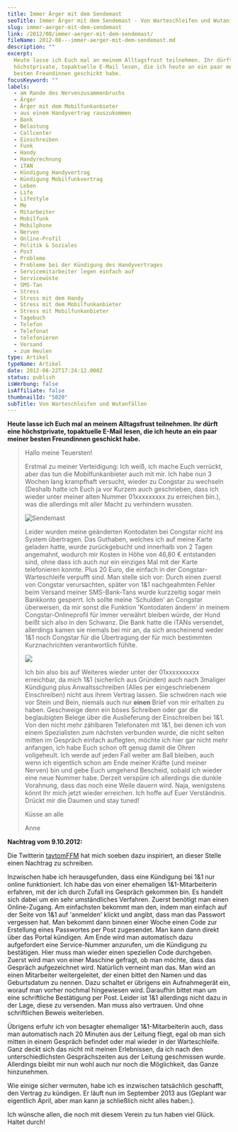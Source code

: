 ```yaml
---
title: Immer Ärger mit dem Sendemast
seoTitle: Immer Ärger mit dem Sendemast - Von Warteschleifen und Wutanfällen
slug: immer-aerger-mit-dem-sendemast
link: /2012/08/immer-aerger-mit-dem-sendemast/
fileName: 2012-08---immer-aerger-mit-dem-sendemast.md
description: ""
excerpt:
  Heute lasse ich Euch mal an meinem Alltagsfrust teilnehmen. Ihr dürft eine
  höchstprivate, topaktuelle E-Mail lesen, die ich heute an ein paar meiner
  besten Freundinnen geschickt habe.
focusKeyword: ""
labels:
  - am Rande des Nervenzusammenbruchs
  - Ärger
  - Ärger mit dem Mobilfunkanbieter
  - aus einem Handyvertrag rauszukommen
  - Bank
  - Belastung
  - Callcenter
  - Einschreiben
  - Funk
  - Handy
  - Handyrechnung
  - iTAN
  - Kündigung Handyvertrag
  - Kündigung Mobilfunkvertrag
  - Leben
  - Life
  - Lifestyle
  - Me
  - Mitarbeiter
  - Mobilfunk
  - Mobilphone
  - Nerven
  - Online-Profil
  - Politik & Soziales
  - Post
  - Probleme
  - Probleme bei der Kündigung des Handyvertrages
  - Servicemitarbeiter legen einfach auf
  - Servicewüste
  - SMS-Tan
  - Stress
  - Stress mit dem Handy
  - Stress mit dem Mobilfunkanbieter
  - Stress mit Mobilfunkanbieter
  - Tagebuch
  - Telefon
  - Telefonat
  - telefonieren
  - Versand
  - zum Heulen
type: Artikel
typeName: Artikel
date: 2012-08-22T17:24:12.000Z
status: publish
isWerbung: false
isAffiliate: false
thumbnailId: "5020"
subTitle: Von Warteschleifen und Wutanfällen
---
```


<strong>Heute lasse ich Euch mal an meinem Alltagsfrust teilnehmen. Ihr dürft
eine höchstprivate, topaktuelle E-Mail lesen, die ich heute an ein paar meiner
besten Freundinnen geschickt habe.</strong><blockquote>Hallo meine Teuersten!

Erstmal zu meiner Verteidigung: Ich weiß, ich mache Euch verrückt, aber das tun
die Mobilfunkanbieter auch mit mir. Ich habe nun 3 Wochen lang krampfhaft
versucht, wieder zu Congstar zu wechseln (Deshalb hatte ich Euch ja vor Kurzem
auch geschrieben, dass ich wieder unter meiner alten Nummer 01xxxxxxxxx zu
erreichen bin.), was die allerdings mit aller Macht zu verhindern wussten.

![Sendemast](http://cardamonchai.com/wp-content/uploads/2012/08/einlieferungsbeleg-640x427.jpg "Beweisfoto")

Leider wurden meine geänderten Kontodaten bei Congstar nicht ins System
übertragen. Das Guthaben, welches ich auf meine Karte geladen hatte, wurde
zurückgebucht und innerhalb von 2 Tagen angemahnt, wodurch mir Kosten in Höhe
von 46,80 € entstanden sind, ohne dass ich auch nur ein einziges Mal mit der
Karte telefonieren konnte. Plus 20 Euro, die einfach in der
Congstar-Warteschleife verpufft sind. Man stelle sich vor: Durch einen zuerst
von Congstar verursachten, später von 1&amp;1 nachgeahmten Fehler beim Versand
meiner SMS-Bank-Tans wurde kurzzeitig sogar mein Bankkonto gesperrt. Ich sollte
meine 'Schulden' an Congstar überweisen, da mir sonst die Funktion 'Kontodaten
ändern' in meinem Congstar-Onlineprofil für immer verwährt bleiben würde, der
Hund beißt sich also in den Schwanz. Die Bank hatte die iTANs versendet,
allerdings kamen sie niemals bei mir an, da sich anscheinend weder 1&amp;1 noch
Congstar für die Übertragung der für mich bestimmten Kurznachrichten
verantwortlich fühlte.

![](https://s-static.ak.facebook.com/images/blank.gif)

Ich bin also bis auf Weiteres wieder unter der 01xxxxxxxxxx erreichbar, da mich
1&amp;1 (sicherlich aus Gründen) auch nach 3maliger Kündigung plus
Anwaltsschreiben (Alles per eingeschriebenem Einschreiben) nicht aus ihrem
Vertrag lassen. Sie schwören nach wie vor Stein und Bein, niemals auch nur
<strong>einen</strong> Brief von mir erhalten zu haben. Geschweige denn ein
böses Schreiben oder gar die beglaubigten Belege über die Auslieferung der
Einschreiben bei 1&amp;1. Von den nicht mehr zählbaren Telefonaten mit 1&amp;1,
bei denen ich von einem Spezialisten zum nächsten verbunden wurde, die nicht
selten mitten im Gespräch einfach auflegten, möchte ich hier gar nicht mehr
anfangen, ich habe Euch schon oft genug damit die Ohren vollgeheult. Ich werde
auf jeden Fall weiter am Ball bleiben, auch wenn ich eigentlich schon am Ende
meiner Kräfte (und meiner Nerven) bin und gebe Euch umgehend Bescheid, sobald
ich wieder eine neue Nummer habe. Derzeit verspüre ich allerdings die dunkle
Vorahnung, dass das noch eine Weile dauern wird. Naja, wenigstens könnt Ihr mich
jetzt wieder erreichen. Ich hoffe auf Euer Verständnis. Drückt mir die Daumen
und stay tuned!

Küsse an alle

Anne</blockquote><strong>Nachtrag vom 9.10.2012:</strong>

Die Twitterin [taytomFFM](https://twitter.com/taytomFFM) </strong>hat mich
soeben dazu inspiriert, an dieser Stelle einen Nachtrag zu schreiben.

Inzwischen habe ich herausgefunden, dass eine Kündigung bei 1&amp;1 nur online
funktioniert. Ich habe das von einer ehemaligen 1&amp;1-Mitarbeiterin erfahren,
mit der ich durch Zufall ins Gespräch gekommen bin. Es handelt sich dabei um ein
sehr umständliches Verfahren. Zuerst benötigt man einen Online-Zugang. Am
einfachsten bekommt man den, indem man einfach auf der Seite von 1&amp;1 auf
'anmelden' klickt und angibt, dass man das Passwort vergessen hat. Man bekommt
dann binnen einer Woche einen Code zur Erstellung eines Passwortes per Post
zugesendet. Man kann dann direkt über das Portal kündigen. Am Ende wird man
automatisch dazu aufgefordert eine Service-Nummer anzurufen, um die Kündigung zu
bestätigen. Hier muss man wieder einen speziellen Code durchgeben. Zuerst wird
man von einer Maschine gefragt, ob man möchte, dass das Gespräch aufgezeichnet
wird. Natürlich verneint man das. Man wird an einen Mitarbeiter weitergeleitet,
der einen bittet den Namen und das Geburtsdatum zu nennen. Dazu schaltet er
übrigens ein Aufnahmegerät ein, worauf man vorher nochmal hingewiesen wird.
Daraufhin bittet man um eine schriftliche Bestätigung per Post. Leider ist
1&amp;1 allerdings nicht dazu in der Lage, diese zu versenden. Man muss also
vertrauen. Und ohne schriftlichen Beweis weiterleben.

Übrigens erfuhr ich von besagter ehemaliger 1&amp;1-Mitarbeiterin auch, dass man
automatisch nach 20 Minuten aus der Leitung fliegt, egal ob man sich mitten in
einem Gespräch befindet oder mal wieder in der Warteschleife. Ganz deckt sich
das nicht mit meinen Erlebnissen, da ich nach den unterschiedlichsten
Gesprächszeiten aus der Leitung geschmissen wurde. Allerdings bleibt mir nun
wohl auch nur noch die Möglichkeit, das Ganze hinzunehmen.

Wie einige sicher vermuten, habe ich es inzwischen tatsächlich geschafft, den
Vertrag zu kündigen. Er läuft nun im September 2013 aus (Geplant war eigentlich
April, aber man kann ja schließlich nicht alles haben.).

Ich wünsche allen, die noch mit diesem Verein zu tun haben viel Glück. Haltet
durch!

[](/2012/10/immer-arger-mit-dem-sendemast-2/)
